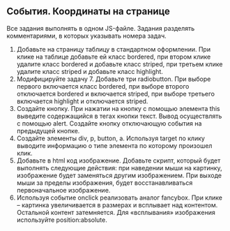 ## События. Координаты на странице

Все задания выполнять в одном JS-файле. Задания разделять комментариями, в которых указывать номера задач.

1. Добавьте на страницу таблицу в стандартном оформлении. При клике на таблице добавьте ей класс bordered, при втором клике удалите класс bordered и добавьте класс striped, при третьем клике удалите класс striped и добавьте класс highlight.
2. Модифицируйте задачу 7. Добавьте три radiobutton. При выборе первого включается класс bordered, при выборе второго отключается bordered и включается striped, при выборе третьего включается highlight и отключается striped.
3. Создайте кнопку. При нажатии на кнопку с помощью элемента this выведите содержащийся в тегах кнопки текст. Вывод осуществлять с помощью alert. Создайте кнопку отключающую события на предыдущей кнопке.
4. Создайте элементы div, p, button, a. Используя target по клику выводите информацию о типе элемента по которому произошел клик.
5. Добавьте в html код изображение. Добавьте скрипт, который будет выполнять следующие действия: при наведении мыши на картинку, изображение будет заменяться другим изображением. При выходе мыши за пределы изображения, будет восстанавливаться первоначальное изображение.
6. Используя событие onclick реализовать аналог fancybox. При клике – картинка увеличивается в размерах и всплывает над контентом. Остальной контент затемняется. Для «всплывания» изображения используйте position:absolute.
